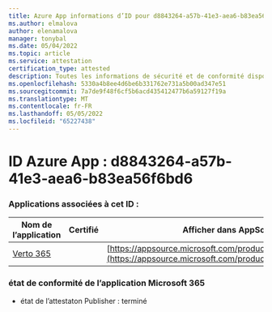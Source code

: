 ```yaml
---
title: Azure App informations d’ID pour d8843264-a57b-41e3-aea6-b83ea56f6bd6
ms.author: elmalova
author: elenamalova
manager: tonybal
ms.date: 05/04/2022
ms.topic: article
ms.service: attestation
certification_type: attested
description: Toutes les informations de sécurité et de conformité disponibles pour d8843264-a57b-41e3-aea6-b83ea56f6bd6.
ms.openlocfilehash: 5330a4b8ee4d6be6b331762e731a5b00ad347e51
ms.sourcegitcommit: 7a7de9f48f6cf5b6acd435412477b6a59127f19a
ms.translationtype: MT
ms.contentlocale: fr-FR
ms.lasthandoff: 05/05/2022
ms.locfileid: "65227438"
---
```

# <a name="azure-app-id-d8843264-a57b-41e3-aea6-b83ea56f6bd6"></a>ID Azure App : d8843264-a57b-41e3-aea6-b83ea56f6bd6


### <a name="apps-associated-with-this-id"></a>Applications associées à cet ID :
| **Nom de l’application** | **Certifié** | **Afficher dans AppSource** |
|--------------|---------------|-----------------------|
| [Verto 365](../forward/WA200003230.md) |  | [https://appsource.microsoft.com/product/office/WA200003230](https://appsource.microsoft.com/product/office/WA200003230) |

### <a name="microsoft-365-app-compliance-status"></a>état de conformité de l’application Microsoft 365
- état de l’attestaton Publisher : terminé
